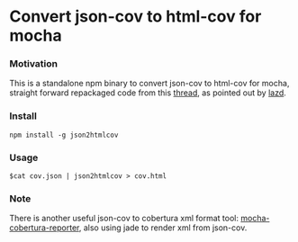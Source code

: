 # Convert json-cov to html-cov for mocha

### Motivation
This is a standalone npm binary to convert json-cov to html-cov for mocha, straight forward repackaged code from this [thread](https://github.com/metaskills/mocha-phantomjs/issues/10), as pointed out by [lazd](https://github.com/lazd).


### Install
    npm install -g json2htmlcov

### Usage
    $cat cov.json | json2htmlcov > cov.html

### Note
There is another useful json-cov to cobertura xml format tool: [mocha-cobertura-reporter](https://github.com/sjonnet19/mocha-cobertura-reporter), also using jade to render xml from json-cov.

